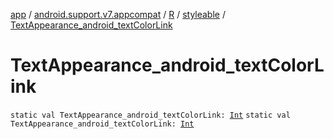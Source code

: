 [app](../../../index.md) / [android.support.v7.appcompat](../../index.md) / [R](../index.md) / [styleable](index.md) / [TextAppearance_android_textColorLink](./-text-appearance_android_text-color-link.md)

# TextAppearance_android_textColorLink

`static val TextAppearance_android_textColorLink: `[`Int`](https://kotlinlang.org/api/latest/jvm/stdlib/kotlin/-int/index.html)
`static val TextAppearance_android_textColorLink: `[`Int`](https://kotlinlang.org/api/latest/jvm/stdlib/kotlin/-int/index.html)